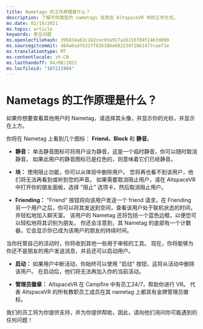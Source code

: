 ```yaml
---
title: Nametags 的工作原理是什么？
description: 了解不同类型的 nametags 及其在 AltspaceVR 中的工作方式。
ms.date: 02/10/2021
ms.topic: article
keywords: 常见问题
ms.openlocfilehash: 396834a61c1b2cec03a917a2b156f84f2463dd90
ms.sourcegitcommit: d84a6adf631ff02b106e682238f2861477caef1e
ms.translationtype: MT
ms.contentlocale: zh-CN
ms.lasthandoff: 04/08/2021
ms.locfileid: "107211904"
---
```

# <a name="how-do-nametags-work"></a>Nametags 的工作原理是什么？

如果你想要查看其他用户的 Nametag，请选择其头像，并显示你的光标，并显示在上方。

你将在 Nametag 上看到几个图标： **Friend、Block** 和 **静音**。

* **静音：** 单击静音图标可将用户设为静音，这是一个临时静音，你可以随时取消静音。 如果此用户的静音图标已是红色的，则意味着它们已经静音。

* **块：** 使用阻止功能，你可以从体验中删除用户。 您将再也看不到该用户，他们将无法再看到或听到您的声音。 如果需要取消阻止用户，请在 AltspaceVR 中打开你的朋友面板，选择 "阻止" 选项卡，然后取消阻止用户。

* **Friending：** "Friend" 按钮将向该用户发送一个 friend 请求，在 Friending 另一个用户之后，你可以将其发送到空间，查看该用户处于联机状态的时间，并轻松地加入聊天室。 该用户的 Nametag 还将包括一个蓝色边框，以便您可以轻松地将其识别为朋友。 你还会注意到，其 Nametag 的底部有一个计数器，它会显示你已成为该用户的朋友的持续时间。

当你托管自己的活动时，你将收到其他一些用于审核的工具。 现在，你将能够为你还不是朋友的用户发送消息，并且还可以启动用户。

* **启动：** 如果用户中断活动，你始终可以使用 "启动" 按钮，这将从活动中删除该用户。 在启动后，他们将无法再加入你的当前活动。 

* **管理员徽章：** AltspaceVR 在 Campfire 中有员工24/7，帮助你进行 VR。 代表 AltspaceVR 的所有教职员工成员在其 nametag 上都具有金牌管理员徽标。

我们的员工将为你提供支持，并为你提供帮助，因此，请向他们询问你可能遇到的任何问题！ 